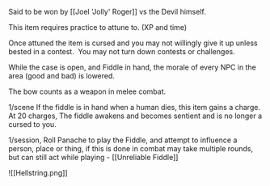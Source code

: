 Said to be won by [[Joel 'Jolly' Roger]] vs the Devil himself.

This item requires practice to attune to. (XP and time)

Once attuned the item is cursed and you may not willingly give it up unless bested in a contest.  You may not turn down contests or challenges.

While the case is open, and Fiddle in hand, the morale of every NPC in the area (good and bad) is lowered.

The bow counts as a weapon in melee combat.

1/scene If the fiddle is in hand when a human dies, this item gains a charge. At 20 charges, The fiddle awakens and becomes sentient and is no longer a cursed to you.

1/session, Roll Panache to play the Fiddle, and attempt to influence a person, place or thing, if this is done in combat may take multiple rounds, but can still act while playing - [[Unreliable Fiddle]]


![[Hellstring.png]]
